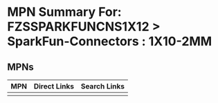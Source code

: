 



# MPN Summary For: FZSSPARKFUNCNS1X12 > SparkFun-Connectors : 1X10-2MM

## MPNs
  

|MPN|Direct Links|Search Links|
| :--- | :--- | :--- |
||||
